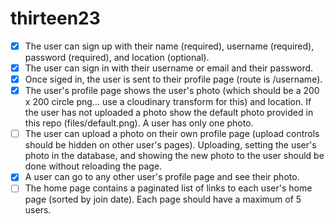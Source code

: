 # thirteen23

- [x] The user can sign up with their name (required), username (required), password (required), and location (optional).
- [x] The user can sign in with their username or email and their password.
- [x] Once siged in, the user is sent to their profile page (route is /username).
- [x] The user's profile page shows the user's photo (which should be a 200 x 200 circle png... use a cloudinary transform for this) and location. If the user has not uploaded a photo show the default photo provided in this repo (files/default.png). A user has only one photo.
- [ ] The user can upload a photo on their own profile page (upload controls should be hidden on other user's pages). Uploading, setting the user's photo in the database, and showing the new photo to the user should be done without reloading the page.
- [x] A user can go to any other user's profile page and see their photo.
- [ ] The home page contains a paginated list of links to each user's home page (sorted by join date). Each page should have a maximum of 5 users.
